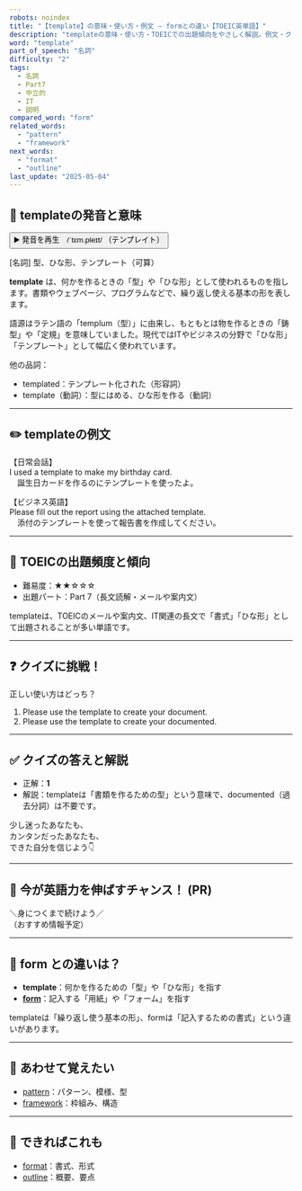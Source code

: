```yaml
---
robots: noindex
title: "【template】の意味・使い方・例文 ― formとの違い【TOEIC英単語】"
description: "templateの意味・使い方・TOEICでの出題傾向をやさしく解説。例文・クイズ付きでformとの違いもわかりやすく学べます。"
word: "template"
part_of_speech: "名詞"
difficulty: "2"
tags:
  - 名詞
  - Part7
  - 中立的
  - IT
  - 説明
compared_word: "form"
related_words:
  - "pattern"
  - "framework"
next_words:
  - "format"
  - "outline"
last_update: "2025-05-04"
---
```


## 🔰 templateの発音と意味

<button class="play-audio" onclick="playTTS('template')">
  <span class="play-audio-main">
    ▶️ 発音を再生　/ˈtɛm.pleɪt/
  </span>
  <span class="play-audio-sub">
    （テンプレイト）
  </span>
</button>

[名詞] 型、ひな形、テンプレート（可算）

**template** は、何かを作るときの「型」や「ひな形」として使われるものを指します。書類やウェブページ、プログラムなどで、繰り返し使える基本の形を表します。

語源はラテン語の「templum（型）」に由来し、もともとは物を作るときの「鋳型」や「定規」を意味していました。現代ではITやビジネスの分野で「ひな形」「テンプレート」として幅広く使われています。

他の品詞：  
- templated：テンプレート化された（形容詞）
- template（動詞）：型にはめる、ひな形を作る（動詞）

---

## ✏️ templateの例文

【日常会話】  
I used a template to make my birthday card.  
　誕生日カードを作るのにテンプレートを使ったよ。

【ビジネス英語】  
Please fill out the report using the attached template.  
　添付のテンプレートを使って報告書を作成してください。

---

## 🎯 TOEICの出題頻度と傾向

- 難易度：★★☆☆☆
- 出題パート：Part 7（長文読解・メールや案内文）

templateは、TOEICのメールや案内文、IT関連の長文で「書式」「ひな形」として出題されることが多い単語です。

---

## ❓ クイズに挑戦！

正しい使い方はどっち？

1. Please use the template to create your document.  
2. Please use the template to create your documented.

---

## ✅ クイズの答えと解説

- 正解：**1**
- 解説：templateは「書類を作るための型」という意味で、documented（過去分詞）は不要です。

少し迷ったあなたも、  
カンタンだったあなたも、  
できた自分を信じよう👇️

---

## 🚀 今が英語力を伸ばすチャンス！ (PR)

<div class="info-center">
＼身につくまで続けよう／<br>  
（おすすめ情報予定）
</div>

---

## 🤔  form との違いは？

- **template**：何かを作るための「型」や「ひな形」を指す
- **[form](/word/form)**：記入する「用紙」や「フォーム」を指す

templateは「繰り返し使う基本の形」、formは「記入するための書式」という違いがあります。

---

## 🧩 あわせて覚えたい

- [pattern](/word/pattern)：パターン、模様、型
- [framework](/word/framework)：枠組み、構造

---

## 📖 できればこれも

- [format](/word/format)：書式、形式
- [outline](/word/outline)：概要、要点

<!-- cvid: aid49_bid24 -->

